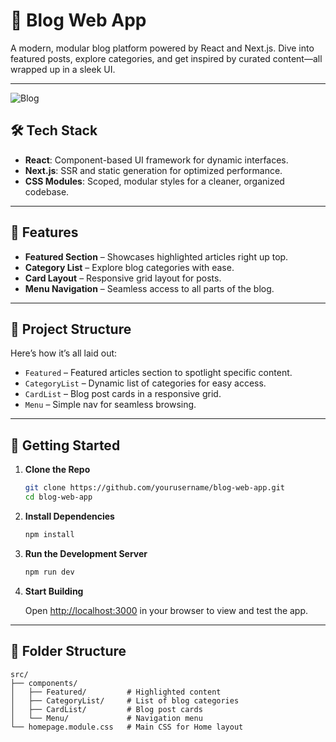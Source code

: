 # 📝 Blog Web App

A modern, modular blog platform powered by React and Next.js. Dive into featured posts, explore categories, and get inspired by curated content—all wrapped up in a sleek UI.

---
![Blog](https://github.com/user-attachments/assets/30ed2fb8-c5d7-4dee-84d4-b8f5394a7656)

## 🛠️ Tech Stack

- **React**: Component-based UI framework for dynamic interfaces.
- **Next.js**: SSR and static generation for optimized performance.
- **CSS Modules**: Scoped, modular styles for a cleaner, organized codebase.

---

## 🌟 Features

- **Featured Section** – Showcases highlighted articles right up top.
- **Category List** – Explore blog categories with ease.
- **Card Layout** – Responsive grid layout for posts.
- **Menu Navigation** – Seamless access to all parts of the blog.

---

## 📂 Project Structure

Here’s how it’s all laid out:

- `Featured` – Featured articles section to spotlight specific content.
- `CategoryList` – Dynamic list of categories for easy access.
- `CardList` – Blog post cards in a responsive grid.
- `Menu` – Simple nav for seamless browsing.

---

## 🚀 Getting Started

1. **Clone the Repo**

    ```bash
    git clone https://github.com/yourusername/blog-web-app.git
    cd blog-web-app
    ```

2. **Install Dependencies**

    ```bash
    npm install
    ```

3. **Run the Development Server**

    ```bash
    npm run dev
    ```

4. **Start Building**

   Open [http://localhost:3000](http://localhost:3000) in your browser to view and test the app.

---

## 📂 Folder Structure

```plaintext
src/
├── components/
│   ├── Featured/         # Highlighted content
│   ├── CategoryList/     # List of blog categories
│   ├── CardList/         # Blog post cards
│   └── Menu/             # Navigation menu
└── homepage.module.css   # Main CSS for Home layout
